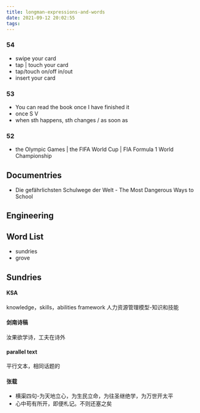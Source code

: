 ```yaml
---
title: longman-expressions-and-words
date: 2021-09-12 20:02:55
tags:
---
```

### 54
- swipe your card
- tap | touch your card
- tap/touch on/off in/out
- insert your card

### 53
- You can read the book once I have finished it
- once S V
- when sth happens, sth changes / as soon as

### 52
- the Olympic Games | the FIFA World Cup | FIA Formula 1 World Championship


## Documentries
- Die gefährlichsten Schulwege der Welt - The Most Dangerous Ways to School


## Engineering
## Word List
- sundries
- grove
## Sundries
#### KSA
knowledge，skills，abilities framework
人力资源管理模型-知识和技能

#### 剑南诗稿
汝果欲学诗，工夫在诗外

#### parallel text
平行文本，相同话题的

#### 张载
- 横渠四句-为天地立心，为生民立命，为往圣继绝学，为万世开太平
- 心中苟有所开，即便札记。不则还塞之矣
